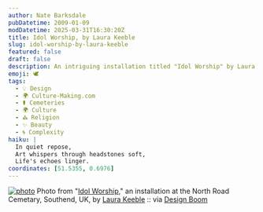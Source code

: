 ```yaml
---
author: Nate Barksdale
pubDatetime: 2009-01-09
modDatetime: 2025-03-31T16:30:20Z
title: Idol Worship, by Laura Keeble
slug: idol-worship-by-laura-keeble
featured: false
draft: false
description: An intriguing installation titled "Idol Worship" by Laura Keeble at the North Road Cemetery in Southend, UK.
emoji: 🕊️
tags:
  - 💡 Design
  - 🌍 Culture-Making.com
  - ⚰️ Cemeteries
  - 🌍 Culture
  - ⛪ Religion
  - ✨ Beauty
  - 🌀 Complexity
haiku: |
  In quiet repose,  
  Art whispers through headstones soft,  
  Life's echoes linger.
coordinates: [51.5355, 0.6976]
---
```


[![photo](http://culture-making.com/media/lkb2.jpg)](http://www.designboom.com/weblog/cat/10/view/5039/laura-keeble.html)
Photo from "[Idol Worship](http://www.designboom.com/weblog/cat/10/view/5039/laura-keeble.html)," an installation at the North Road Cemetary, Southend, UK, by [Laura Keeble](http://www.laurakeeble.com/graveyard+install/) :: via [Design Boom](http://www.designboom.com/weblog/cat/10/view/5039/laura-keeble.html)
